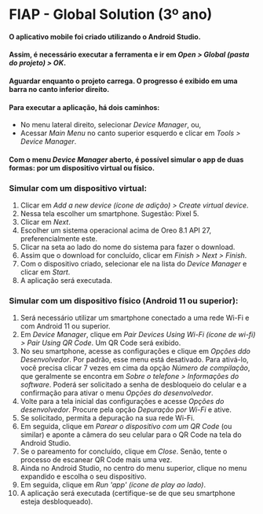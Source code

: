 # FIAP - Global Solution (3º ano)

#### O aplicativo mobile foi criado utilizando o Android Studio.
#### Assim, é necessário executar a ferramenta e ir em _Open > Global (pasta do projeto) > OK_.
#### Aguardar enquanto o projeto carrega. O progresso é exibido em uma barra no canto inferior direito.
#### Para executar a aplicação, há dois caminhos:
* No menu lateral direito, selecionar _Device Manager_, ou,
* Acessar _Main Menu_ no canto superior esquerdo e clicar em _Tools > Device Manager_.
#### Com o menu _Device Manager_ aberto, é possível simular o app de duas formas: por um dispositivo virtual ou físico.

### Simular com um dispositivo virtual:
1. Clicar em _Add a new device (ícone de adição) > Create virtual device_.
2. Nessa tela escolher um smartphone. Sugestão: Pixel 5.
3. Clicar em _Next_.
4. Escolher um sistema operacional acima de Oreo 8.1 API 27, preferencialmente este.
5. Clicar na seta ao lado do nome do sistema para fazer o download.
6. Assim que o download for concluído, clicar em _Finish > Next > Finish_.
7. Com o dispositivo criado, selecionar ele na lista do _Device Manager_ e clicar em _Start_.
8. A aplicação será executada.

### Simular com um dispositivo físico (Android 11 ou superior):
1. Será necessário utilizar um smartphone conectado a uma rede Wi-Fi e com Android 11 ou superior.
2. Em _Device Manager_, clique em _Pair Devices Using Wi-Fi (ícone de wi-fi) > Pair Using QR Code_. Um QR Code será exibido.
3. No seu smartphone, acesse as configurações e clique em _Opções ddo Desenvolvedor_. Por padrão, esse menu está desativado. Para ativá-lo, você precisa clicar 7 vezes em cima da opção _Número de compilação_, que geralmente se encontra em _Sobre o telefone > Informações do software_. Poderá ser solicitado a senha de desbloqueio do celular e a confirmação para ativar o menu _Opções do desenvolvedor_.
4. Volte para a tela inicial das configurações e acesse _Opções do desenvolvedor_. Procure pela opção _Depuração por Wi-Fi_ e ative.
5. Se solicitado, permita a depuração na sua rede Wi-Fi.
6. Em seguida, clique em _Parear o dispositivo com um QR Code_ (ou similar) e aponte a câmera do seu celular para o QR Code na tela do Android Studio.
7. Se o pareamento for concluído, clique em _Close_. Senão, tente o processo de escanear QR Code mais uma vez.
8. Ainda no Android Studio, no centro do menu superior, clique no menu expandido e escolha o seu dispositivo.
9. Em seguida, clique em _Run 'app' (ícone de play ao lado)_.
10. A aplicação será executada (certifique-se de que seu smartphone esteja desbloqueado).
